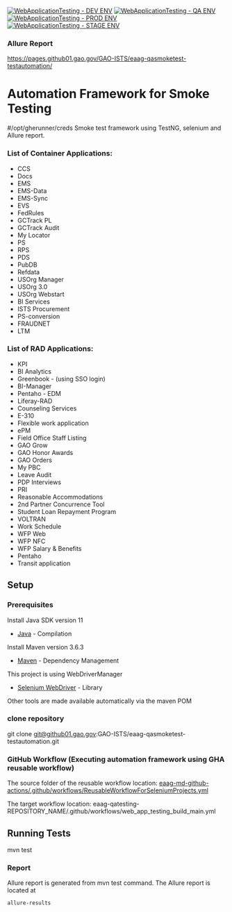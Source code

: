 [![WebApplicationTesting - DEV ENV](https://github01.gao.gov/GAO-ISTS/eaag-qasmoketest-testautomation/actions/workflows/web_app_testing_build_main_DEV.yml/badge.svg)](https://github01.gao.gov/GAO-ISTS/eaag-qasmoketest-testautomation/actions/workflows/web_app_testing_build_main_DEV.yml)
[![WebApplicationTesting - QA ENV](https://github01.gao.gov/GAO-ISTS/eaag-qasmoketest-testautomation/actions/workflows/web_app_testing_build_main_QA.yml/badge.svg)](https://github01.gao.gov/GAO-ISTS/eaag-qasmoketest-testautomation/actions/workflows/web_app_testing_build_main_QA.yml)
[![WebApplicationTesting - PROD ENV](https://github01.gao.gov/GAO-ISTS/eaag-qasmoketest-testautomation/actions/workflows/web_app_testing_build_main_PROD.yml/badge.svg)](https://github01.gao.gov/GAO-ISTS/eaag-qasmoketest-testautomation/actions/workflows/web_app_testing_build_main_PROD.yml)
[![WebApplicationTesting - STAGE ENV](https://github01.gao.gov/GAO-ISTS/eaag-qasmoketest-testautomation/actions/workflows/web_app_testing_build_main_STAGE.yml/badge.svg)](https://github01.gao.gov/GAO-ISTS/eaag-qasmoketest-testautomation/actions/workflows/web_app_testing_build_main_STAGE.yml)

### Allure Report 
https://pages.github01.gao.gov/GAO-ISTS/eaag-qasmoketest-testautomation/

# Automation Framework for Smoke Testing
#/opt/gherunner/creds
Smoke test framework using TestNG, selenium and Allure report.

### List of Container Applications:
* CCS
* Docs
* EMS
* EMS-Data
* EMS-Sync
* EVS
* FedRules
* GCTrack PL
* GCTrack Audit
* My Locator
* PS
* RPS
* PDS
* PubDB
* Refdata
* USOrg Manager
* USOrg 3.0
* USOrg Webstart
* BI Services
* ISTS Procurement
* PS-conversion
* FRAUDNET
* LTM


### List of RAD Applications:
* KPI
* BI Analytics
* Greenbook - (using SSO login)
* BI-Manager
* Pentaho - EDM
* Liferay-RAD
* Counseling Services
* E-310
* Flexible work application
* ePM
* Field Office Staff Listing
* GAO Grow
* GAO Honor Awards
* GAO Orders
* My PBC
* Leave Audit
* PDP Interviews
* PRI
* Reasonable Accommodations
* 2nd Partner Concurrence Tool
* Student Loan Repayment Program
* VOLTRAN
* Work Schedule
* WFP Web 
* WFP NFC
* WFP Salary & Benefits
* Pentaho 
* Transit application

## Setup

### Prerequisites

Install Java SDK version 11
* [Java](https://openjdk.java.net/install/) - Compilation

Install Maven version 3.6.3
* [Maven](https://maven.apache.org/) - Dependency Management

This project is using WebDriverManager
* [Selenium WebDriver](https://bonigarcia.dev/webdrivermanager/) - Library 

Other tools are made available automatically via the maven POM 

### clone repository

git clone git@github01.gao.gov:GAO-ISTS/eaag-qasmoketest-testautomation.git
 
### GitHub Workflow (Executing automation framework using GHA reusable workflow)

The source folder of the reusable workflow location: [eaag-md-github-actions/.github/workflows/ReusableWorkflowForSeleniumProjects.yml](https://github01.gao.gov/GAO-ISTS/eaag-md-github-actions/blob/main/.github/workflows/ReusableWorkflowForSeleniumProjects.yml)

The target workflow location: eaag-qatesting-REPOSITORY_NAME/.github/workflows/web_app_testing_build_main.yml
 
## Running Tests 

mvn test 

### Report

Allure report is generated from mvn test command. The Allure report is located at

```
allure-results
```
